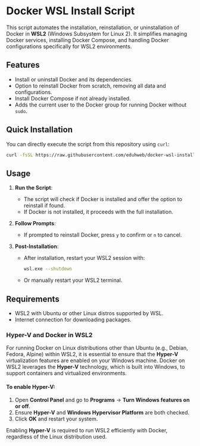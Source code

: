 # Docker WSL Install Script

This script automates the installation, reinstallation, or uninstallation of Docker in **WSL2** (Windows Subsystem for Linux 2). It simplifies managing Docker services, installing Docker Compose, and handling Docker configurations specifically for WSL2 environments.

## Features

- Install or uninstall Docker and its dependencies.
- Option to reinstall Docker from scratch, removing all data and configurations.
- Install Docker Compose if not already installed.
- Adds the current user to the Docker group for running Docker without `sudo`.

## Quick Installation

You can directly execute the script from this repository using `curl`:

```bash
curl -fsSL https://raw.githubusercontent.com/eduhweb/docker-wsl-install/main/docker-wsl-install.sh -o docker-wsl-install.sh && chmod +x docker-wsl-install.sh && bash docker-wsl-install.sh
```

## Usage

1. **Run the Script**:
   - The script will check if Docker is installed and offer the option to reinstall if found.
   - If Docker is not installed, it proceeds with the full installation.
   
2. **Follow Prompts**:
   - If prompted to reinstall Docker, press `y` to confirm or `n` to cancel.

3. **Post-Installation**:
   - After installation, restart your WSL2 session with:
     ```bash
     wsl.exe --shutdown
     ```
   - Or manually restart your WSL2 terminal.

## Requirements

- WSL2 with Ubuntu or other Linux distros supported by WSL.
- Internet connection for downloading packages.

### Hyper-V and Docker in WSL2

For running Docker on Linux distributions other than Ubuntu (e.g., Debian, Fedora, Alpine) within WSL2, it is essential to ensure that the **Hyper-V** virtualization features are enabled on your Windows machine. Docker on WSL2 leverages the **Hyper-V** technology, which is built into Windows, to support containers and virtualized environments.

#### To enable **Hyper-V**:

1. Open **Control Panel** and go to **Programs** -> **Turn Windows features on or off**.
2. Ensure **Hyper-V** and **Windows Hypervisor Platform** are both checked.
3. Click **OK** and restart your system.

Enabling **Hyper-V** is required to run WSL2 efficiently with Docker, regardless of the Linux distribution used.
